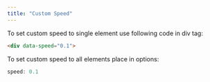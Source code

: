 ```yaml
---
title: "Custom Speed"
---
```


To set custom speed to single element use following code in div tag:
```html
<div data-speed="0.1">
```

To set custom speed to all elements place in options:
```js
speed: 0.1
```
